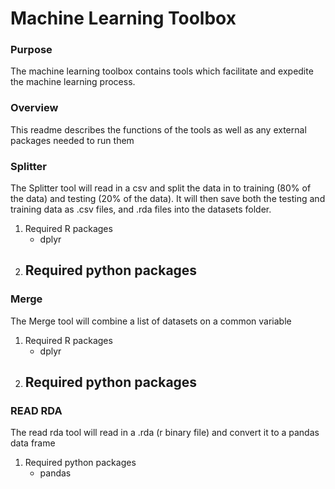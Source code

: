 # Machine Learning Toolbox

### Purpose
The machine learning toolbox contains tools which facilitate and expedite the machine learning process.

### Overview
This readme describes the functions of the tools as well as any external packages needed to run them


### Splitter
The Splitter tool will read in a csv and split the data in to training (80% of the data) and testing (20% of the data).  It will then save
both the testing and training data as .csv files, and .rda files into the datasets folder.

1. Required R packages
    - dplyr
2. Required python packages
    -

### Merge
The Merge tool will combine a list of datasets on a common variable

1. Required R packages
    - dplyr
2. Required python packages
    -
    
### READ RDA
The read rda tool will read in a .rda (r binary file) and convert it to a pandas data frame

1. Required python packages
    - pandas
    
